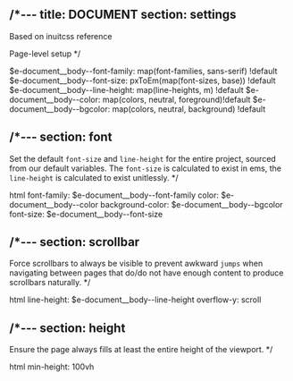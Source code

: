 /*---
title: DOCUMENT
section: settings
---
Based on inuitcss reference

Page-level setup
*/

$e-document__body--font-family: map(font-families, sans-serif) !default
$e-document__body--font-size: pxToEm(map(font-sizes, base)) !default
$e-document__body--line-height: map(line-heights, m) !default
$e-document__body--color: map(colors, neutral, foreground)!default
$e-document__body--bgcolor: map(colors, neutral, background) !default

/*---
section: font
---
Set the default `font-size` and `line-height` for the entire project, sourced from our default variables. The `font-size` is calculated to exist in ems, the `line-height` is calculated to exist unitlessly.
*/

html
  font-family: $e-document__body--font-family
  color: $e-document__body--color
  background-color: $e-document__body--bgcolor
  font-size: $e-document__body--font-size

/*---
section: scrollbar
---
Force scrollbars to always be visible to prevent awkward `jumps` when navigating between pages that do/do not have enough content to produce scrollbars naturally.
*/

html
  line-height: $e-document__body--line-height
  overflow-y: scroll

/*---
section: height
---
Ensure the page always fills at least the entire height of the viewport.
*/

html
  min-height: 100vh

